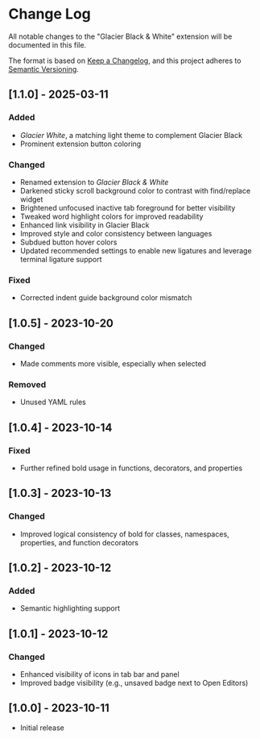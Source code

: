 # Change Log

All notable changes to the "Glacier Black & White" extension will be documented in this file.

The format is based on [Keep a Changelog](https://keepachangelog.com/en/1.0.0/), and this project adheres to [Semantic Versioning](https://semver.org/spec/v2.0.0.html).

## [1.1.0] - 2025-03-11
### Added
- *Glacier White*, a matching light theme to complement Glacier Black
- Prominent extension button coloring

### Changed
- Renamed extension to *Glacier Black & White*
- Darkened sticky scroll background color to contrast with find/replace widget
- Brightened unfocused inactive tab foreground for better visibility
- Tweaked word highlight colors for improved readability
- Enhanced link visibility in Glacier Black
- Improved style and color consistency between languages
- Subdued button hover colors
- Updated recommended settings to enable new ligatures and leverage terminal ligature support

### Fixed
- Corrected indent guide background color mismatch

## [1.0.5] - 2023-10-20
### Changed
- Made comments more visible, especially when selected

### Removed
- Unused YAML rules

## [1.0.4] - 2023-10-14
### Fixed
- Further refined bold usage in functions, decorators, and properties

## [1.0.3] - 2023-10-13
### Changed
- Improved logical consistency of bold for classes, namespaces, properties, and function decorators

## [1.0.2] - 2023-10-12
### Added
- Semantic highlighting support

## [1.0.1] - 2023-10-12
### Changed
- Enhanced visibility of icons in tab bar and panel
- Improved badge visibility (e.g., unsaved badge next to Open Editors)

## [1.0.0] - 2023-10-11
- Initial release
